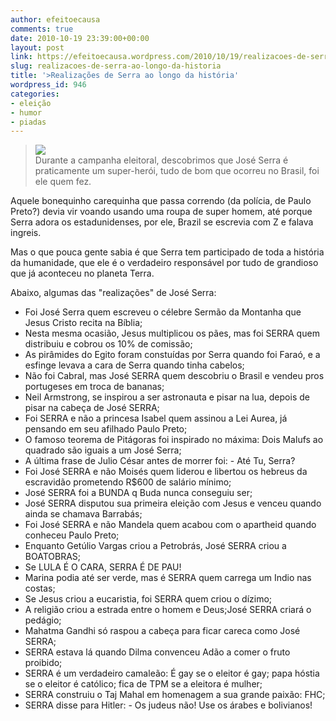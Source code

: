 ```yaml
---
author: efeitoecausa
comments: true
date: 2010-10-19 23:39:00+00:00
layout: post
link: https://efeitoecausa.wordpress.com/2010/10/19/realizacoes-de-serra-ao-longo-da-historia/
slug: realizacoes-de-serra-ao-longo-da-historia
title: '>Realizações de Serra ao longo da história'
wordpress_id: 946
categories:
- eleição
- humor
- piadas
---
```


>[![](http://pagina13.org.br/wp-content/uploads/2010/09/serra-burns.jpg)](http://pagina13.org.br/wp-content/uploads/2010/09/serra-burns.jpg)  
Durante a campanha eleitoral, descobrimos que José Serra é praticamente um super-herói, tudo de bom que ocorreu no Brasil, foi ele quem fez.  
  
Aquele bonequinho carequinha que passa correndo (da polícia, de Paulo Preto?) devia vir voando usando uma roupa de super homem, até porque Serra adora os estadunidenses, por ele, Brazil se escrevia com Z e falava ingreis.  
  
Mas o que pouca gente sabia é que Serra tem participado de toda a história da humanidade, que ele é o verdadeiro responsável por tudo de grandioso que já aconteceu no planeta Terra.  
  
Abaixo, algumas das "realizações" de José Serra:  
  


  * Foi José Serra quem escreveu o célebre Sermão da Montanha que Jesus Cristo recita na Bíblia;
  * Nesta mesma ocasião, Jesus multiplicou os pães, mas foi SERRA quem distribuiu e cobrou os 10% de comissão;
  * As pirâmides do Egito foram constuídas por Serra quando foi Faraó, e a esfinge levava a cara de Serra quando tinha cabelos;
  * Não foi Cabral, mas José SERRA quem descobriu o Brasil e vendeu pros portugeses em troca de bananas;
  * Neil Armstrong, se inspirou a ser astronauta e pisar na lua, depois de pisar na cabeça de José SERRA;
  * Foi SERRA e não a princesa Isabel quem assinou a Lei Aurea, já pensando em seu afilhado Paulo Preto;
  * O famoso teorema de Pitágoras foi inspirado no máxima: Dois Malufs ao quadrado são iguais a um José Serra;
  * A última frase de Julio César antes de morrer foi: - Até Tu, Serra?
  * Foi José SERRA e não Moisés quem liderou e libertou os hebreus da escravidão prometendo R$600 de salário mínimo;
  * José SERRA foi a BUNDA q Buda nunca conseguiu ser;
  * José SERRA disputou sua primeira eleição com Jesus e venceu quando ainda se chamava Barrabás;
  * Foi José SERRA e não Mandela quem acabou com o apartheid quando conheceu Paulo Preto;
  * Enquanto Getúlio Vargas criou a Petrobrás, José SERRA criou a BOATOBRAS;
  * Se LULA É O CARA, SERRA É DE PAU!
  * Marina podia até ser verde, mas é SERRA quem carrega um Indio nas costas;
  * Se Jesus criou a eucaristia, foi SERRA quem criou o dízimo;
  * A religião criou a estrada entre o homem e Deus;José SERRA criará o pedágio;
  * Mahatma Gandhi só raspou a cabeça para ficar careca como José SERRA;
  * SERRA estava lá quando Dilma convenceu Adão a comer o fruto proibido;
  * SERRA é um verdadeiro camaleão: É gay se o eleitor é gay; papa hóstia se o eleitor é católico; fica de TPM se a eleitora é mulher;
  * SERRA construiu o Taj Mahal em homenagem a sua grande paixão: FHC;
  * SERRA disse para Hitler: - Os judeus não! Use os árabes e bolivianos!  

